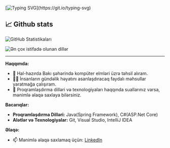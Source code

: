 [![Typing SVG](https://readme-typing-svg.herokuapp.com?size=18&color=2BF723&lines=Hello,+my+name+is+Rashid+Babazada.;I'm+Back-End+Developer.)](https://git.io/typing-svg)

📈 Github stats
---
![GitHub Statistikaları](https://github-readme-stats.vercel.app/api?username=Rako024&show_icons=true&theme=radical)

![Ən çox istifadə olunan dillər](https://github-readme-stats.vercel.app/api/top-langs/?username=Rako024&layout=compact&theme=radical)

---

**Haqqımda:**

- 🌱 Hal-hazırda Bakı şəhərində kompüter elmləri üzrə təhsil alıram.
- 👨‍💻 İnsanların gündəlik həyatını asanlaşdıracaq faydalı məhsullar yaratmağa çalışıram.
- 💬 Proqramlaşdırma dilləri və texnologiyaları haqqında suallarınız varsa, mənimlə əlaqə saxlaya bilərsiniz.

**Bacarıqlar:**

- **Proqramlaşdırma Dilləri:** Java(Spring Framework), C#(ASP.Net Core)
- **Alətlər və Texnologiyalar:** Git, Visual Studio, IntelliJ IDEA

**Əlaqə:**

- 📫 Mənimlə əlaqə saxlamaq üçün: [LinkedIn](https://www.linkedin.com/in/residbabazade)

